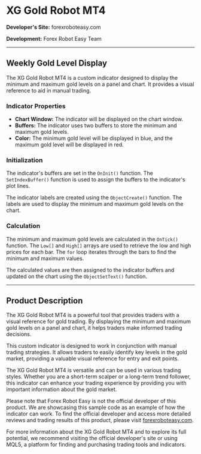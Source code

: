 # XG Gold Robot MT4

**Developer's Site:** forexroboteasy.com

**Development:** Forex Robot Easy Team

---

## Weekly Gold Level Display

The XG Gold Robot MT4 is a custom indicator designed to display the minimum and maximum gold levels on a panel and chart. It provides a visual reference to aid in manual trading.

### Indicator Properties

- **Chart Window:** The indicator will be displayed on the chart window.
- **Buffers:** The indicator uses two buffers to store the minimum and maximum gold levels.
- **Color:** The minimum gold level will be displayed in blue, and the maximum gold level will be displayed in red.

### Initialization

The indicator's buffers are set in the `OnInit()` function. The `SetIndexBuffer()` function is used to assign the buffers to the indicator's plot lines. 

The indicator labels are created using the `ObjectCreate()` function. The labels are used to display the minimum and maximum gold levels on the chart.

### Calculation

The minimum and maximum gold levels are calculated in the `OnTick()` function. The `Low[]` and `High[]` arrays are used to retrieve the low and high prices for each bar. The `for` loop iterates through the bars to find the minimum and maximum values.

The calculated values are then assigned to the indicator buffers and updated on the chart using the `ObjectSetText()` function.

---

## Product Description

The XG Gold Robot MT4 is a powerful tool that provides traders with a visual reference for gold trading. By displaying the minimum and maximum gold levels on a panel and chart, it helps traders make informed trading decisions.

This custom indicator is designed to work in conjunction with manual trading strategies. It allows traders to easily identify key levels in the gold market, providing a valuable visual reference for entry and exit points.

The XG Gold Robot MT4 is versatile and can be used in various trading styles. Whether you are a short-term scalper or a long-term trend follower, this indicator can enhance your trading experience by providing you with important information about the gold market.

Please note that Forex Robot Easy is not the official developer of this product. We are showcasing this sample code as an example of how the indicator can work. To find the official developer and access more detailed reviews and trading results of this product, please visit [forexroboteasy.com](https://forexroboteasy.com/forex-robot-review/xg-gold-robot-mt4-unbiased-review-and-real-results/).

For more information about the XG Gold Robot MT4 and to explore its full potential, we recommend visiting the official developer's site or using MQL5, a platform for finding and purchasing trading tools and indicators.

